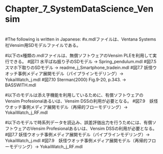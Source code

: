 # Chapter_7_SystemDataScience_Vensim
#
#The following is written in Japanese:
#x.mdlファイルは、Ventana Systems社Vensim用SDモデルファイルである。

#以下のx種類の.mdlファイルは、無償ソフトウェアのVensim PLEを利用して実行できる。
#図7.1 水平ばね振り子のSDモデル -> Spring_pendulum.mdl
#図7.5 スマホ下取りのSDモデル -> readme_j_Smartphone_tradein.mdl
#図7.7 妖怪ウオッチ事例メディア展開モデル（パイプラインモデリング）-> YokaiWatch_j.mdl
#図7.10 Sterman(2000) Fig.9-20, p.343. -> BASSWITH.mdl

#以下のモデルは添え字機能を利用しているために、有償ソフトウェアのVensim Profesionalあるいは、Vensim DSSの利用が必要となる。
#図7.9　妖怪ウオッチ事例メディア展開モデル（再帰的フローモデリング）-> YokaiWatch_j_RF.mdl

#以下のモデルで時系列データを読込み、誤差評価出力を行うためには、有償ソフトウェアのVensim Profesionalあるいは、Vensim DSSの利用が必要となる。
#図7.7 妖怪ウオッチ事例メディア展開モデル（パイプラインモデリング）-> YokaiWatch_j.mdl
#図7.9　妖怪ウオッチ事例メディア展開モデル（再帰的フローモデリング）-> YokaiWatch_j_RF.mdl
